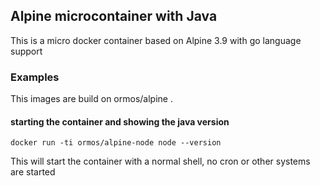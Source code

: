 ## Alpine microcontainer with Java

This is a micro docker container based on Alpine 3.9 with go language support

### Examples

This images are build on ormos/alpine .

#### starting the container and showing the java version

	docker run -ti ormos/alpine-node node --version

This will start the container with a normal shell, no cron or other systems are started

